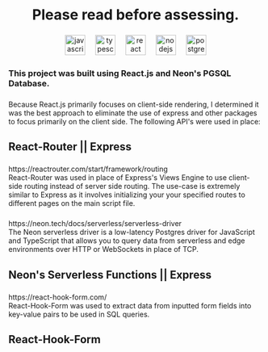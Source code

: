 <h1 align="center">Please read before assessing.</h1>

###

<div align="center">
  <img src="https://cdn.jsdelivr.net/gh/devicons/devicon/icons/javascript/javascript-original.svg" height="40" alt="javascript logo"  />
  <img width="12" />
  <img src="https://cdn.jsdelivr.net/gh/devicons/devicon/icons/typescript/typescript-original.svg" height="40" alt="typescript logo"  />
  <img width="12" />
  <img src="https://cdn.jsdelivr.net/gh/devicons/devicon/icons/react/react-original.svg" height="40" alt="react logo"  />
  <img width="12" />
  <img src="https://cdn.jsdelivr.net/gh/devicons/devicon/icons/nodejs/nodejs-original.svg" height="40" alt="nodejs logo"  />
  <img width="12" />
  <img src="https://cdn.jsdelivr.net/gh/devicons/devicon/icons/postgresql/postgresql-original.svg" height="40" alt="postgresql logo"  />
</div>

###

<h3 align="left">This project was built using React.js and Neon's PGSQL Database.</h3>

###

<p align="left">Because React.js primarily focuses on client-side rendering, I determined it was the best approach to eliminate the use of express and other packages to focus primarily on the client side. The following API's were used in place:</p>

###

<h2 align="left">React-Router || Express</h2>

###

<p align="left">https://reactrouter.com/start/framework/routing<br>React-Router was used in place of Express's Views Engine to use client-side routing instead of server side routing. The use-case is extremely similar to Express as it involves initializing your your specified routes to different pages on the main script file.</p>

###

<p align="left">https://neon.tech/docs/serverless/serverless-driver<br>The Neon serverless driver is a low-latency Postgres driver for JavaScript and TypeScript that allows you to query data from serverless and edge environments over HTTP or WebSockets in place of TCP.</p>

###

<h2 align="left">Neon's Serverless Functions || Express</h2>

###

<p align="left">https://react-hook-form.com/<br>React-Hook-Form was used to extract data from inputted form fields into key-value pairs to be used in SQL queries.</p>

###

<h2 align="left">React-Hook-Form</h2>

###
